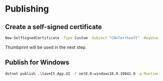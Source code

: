 # Publishing

## Create a self-signed certificate

```bash
New-SelfSignedCertificate -Type Custom -Subject "CN=Terrhsoft" -KeyUsage DigitalSignature -FriendlyName "SaveIt certificate" -CertStoreLocation "Cert:\CurrentUser\My" -TextExtension @("2.5.29.37={text}1.3.6.1.5.5.7.3.3", "2.5.29.19={text}")
```

Thumbprint will be used in the next step.

## Publish for Windows

```bash
dotnet publish .\SaveIt.App.UI -f net8.0-windows10.0.19041.0 -p:RuntimeIdentifierOverride=win10-x64
```